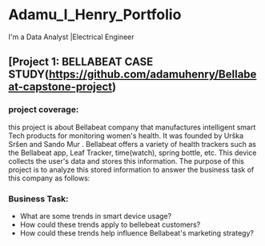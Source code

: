 # Adamu_I_Henry_Portfolio
I'm a Data Analyst |Electrical Engineer


## [Project 1: BELLABEAT CASE STUDY(https://github.com/adamuhenry/Bellabeat-capstone-project) 

###  project coverage:
this project is about Bellabeat company that manufactures intelligent smart Tech products for monitoring women's health. It was founded by Urška Sršen and Sando Mur . 
Bellabeat offers a variety  of health trackers such as the Bellabeat app, Leaf Tracker, time(watch), spring bottle, etc. 
This device collects the user's data and stores this information. 
The purpose of this project is to analyze this stored information to answer the business task of this company as follows:

### Business Task:
  * What are some trends in smart device usage?
  * How could these trends apply to bellebeat customers?
  * How could these trends help influence Bellabeat's marketing strategy?
